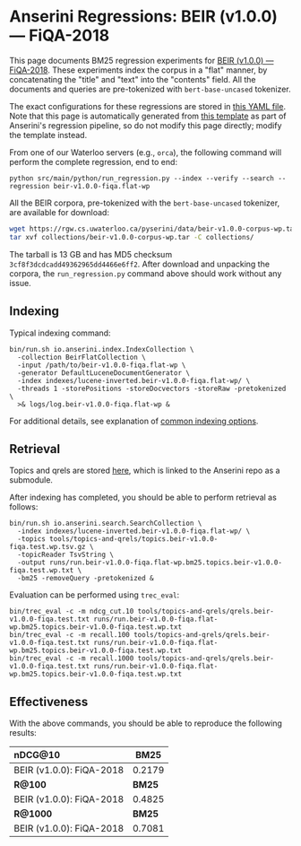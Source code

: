 # Anserini Regressions: BEIR (v1.0.0) &mdash; FiQA-2018

This page documents BM25 regression experiments for [BEIR (v1.0.0) &mdash; FiQA-2018](http://beir.ai/).
These experiments index the corpus in a "flat" manner, by concatenating the "title" and "text" into the "contents" field.
All the documents and queries are pre-tokenized with `bert-base-uncased` tokenizer.

The exact configurations for these regressions are stored in [this YAML file](../../src/main/resources/regression/beir-v1.0.0-fiqa.flat-wp.yaml).
Note that this page is automatically generated from [this template](../../src/main/resources/docgen/templates/beir-v1.0.0-fiqa.flat-wp.template) as part of Anserini's regression pipeline, so do not modify this page directly; modify the template instead.

From one of our Waterloo servers (e.g., `orca`), the following command will perform the complete regression, end to end:

```
python src/main/python/run_regression.py --index --verify --search --regression beir-v1.0.0-fiqa.flat-wp
```

All the BEIR corpora, pre-tokenized with the `bert-base-uncased` tokenizer, are available for download:

```bash
wget https://rgw.cs.uwaterloo.ca/pyserini/data/beir-v1.0.0-corpus-wp.tar -P collections/
tar xvf collections/beir-v1.0.0-corpus-wp.tar -C collections/
```

The tarball is 13 GB and has MD5 checksum `3cf8f3dcdcadd49362965dd4466e6ff2`.
After download and unpacking the corpora, the `run_regression.py` command above should work without any issue.

## Indexing

Typical indexing command:

```
bin/run.sh io.anserini.index.IndexCollection \
  -collection BeirFlatCollection \
  -input /path/to/beir-v1.0.0-fiqa.flat-wp \
  -generator DefaultLuceneDocumentGenerator \
  -index indexes/lucene-inverted.beir-v1.0.0-fiqa.flat-wp/ \
  -threads 1 -storePositions -storeDocvectors -storeRaw -pretokenized \
  >& logs/log.beir-v1.0.0-fiqa.flat-wp &
```

For additional details, see explanation of [common indexing options](../../docs/common-indexing-options.md).

## Retrieval

Topics and qrels are stored [here](https://github.com/castorini/anserini-tools/tree/master/topics-and-qrels), which is linked to the Anserini repo as a submodule.

After indexing has completed, you should be able to perform retrieval as follows:

```
bin/run.sh io.anserini.search.SearchCollection \
  -index indexes/lucene-inverted.beir-v1.0.0-fiqa.flat-wp/ \
  -topics tools/topics-and-qrels/topics.beir-v1.0.0-fiqa.test.wp.tsv.gz \
  -topicReader TsvString \
  -output runs/run.beir-v1.0.0-fiqa.flat-wp.bm25.topics.beir-v1.0.0-fiqa.test.wp.txt \
  -bm25 -removeQuery -pretokenized &
```

Evaluation can be performed using `trec_eval`:

```
bin/trec_eval -c -m ndcg_cut.10 tools/topics-and-qrels/qrels.beir-v1.0.0-fiqa.test.txt runs/run.beir-v1.0.0-fiqa.flat-wp.bm25.topics.beir-v1.0.0-fiqa.test.wp.txt
bin/trec_eval -c -m recall.100 tools/topics-and-qrels/qrels.beir-v1.0.0-fiqa.test.txt runs/run.beir-v1.0.0-fiqa.flat-wp.bm25.topics.beir-v1.0.0-fiqa.test.wp.txt
bin/trec_eval -c -m recall.1000 tools/topics-and-qrels/qrels.beir-v1.0.0-fiqa.test.txt runs/run.beir-v1.0.0-fiqa.flat-wp.bm25.topics.beir-v1.0.0-fiqa.test.wp.txt
```

## Effectiveness

With the above commands, you should be able to reproduce the following results:

| **nDCG@10**                                                                                                  | **BM25**  |
|:-------------------------------------------------------------------------------------------------------------|-----------|
| BEIR (v1.0.0): FiQA-2018                                                                                     | 0.2179    |
| **R@100**                                                                                                    | **BM25**  |
| BEIR (v1.0.0): FiQA-2018                                                                                     | 0.4825    |
| **R@1000**                                                                                                   | **BM25**  |
| BEIR (v1.0.0): FiQA-2018                                                                                     | 0.7081    |

